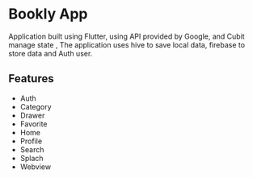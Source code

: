 # Bookly App

Application built using Flutter, using API provided by Google, and Cubit manage state , The application uses hive to save local data, firebase to store data and Auth user.
## Features
- Auth
- Category
- Drawer
- Favorite
- Home
- Profile
- Search
- Splach
- Webview
